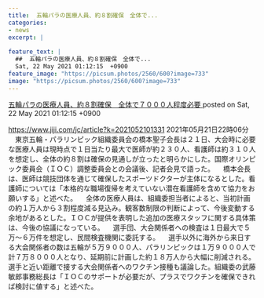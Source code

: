```yaml
---
title:  五輪パラの医療人員、約８割確保　全体で...
categories:
- news
excerpt: |
  
feature_text: |
  ##  五輪パラの医療人員、約８割確保　全体で...
  Sat, 22 May 2021 01:12:15  +0900
feature_image: "https://picsum.photos/2560/600?image=733"
image: "https://picsum.photos/2560/600?image=733"
---
```


[ 五輪パラの医療人員、約８割確保　全体で７０００人程度必要  ](https://rosie.5ch.net/test/read.cgi/editorialplus/1621613535/)
posted on Sat, 22 May 2021 01:12:15  +0900

<!--more-->

https://www.jiji.com/jc/article?k=2021052101331 2021年05月21日22時06分 　東京五輪・パラリンピック組織委員会の橋本聖子会長は２１日、大会時に必要な医療人員は現時点で１日当たり最大で医師が約２３０人、看護師は約３１０人を想定し、全体の約８割は確保の見通しが立ったと明らかにした。国際オリンピック委員会（ＩＯＣ）調整委員会との会議後、記者会見で語った。 　橋本会長は、医師は競技団体を通じて確保したスポーツドクターが主体になるとした。看護師については「本格的な職場復帰を考えていない潜在看護師を含めて協力をお願いする」と述べた。 　全体の医療人員は、組織委担当者によると、当初計画の約１万人から３割程度減る見込み。観客数制限の判断によって、今後変動する余地があるとした。ＩＯＣが提供を表明した追加の医療スタッフに関する具体策は、今後の協議になっている。 　選手団、大会関係者への検査は１日最大で５万〜６万件を想定し、民間検査機関に委託する。 　選手以外に海外から来日する大会関係者の数は五輪が５万９０００人、パラリンピックは１万９０００人で計７万８０００人となり、延期前に計画した約１８万人から大幅に削減される。　 　選手と近い距離で接する大会関係者へのワクチン接種も議論した。組織委の武藤敏郎事務総長は「ＩＯＣのサポートが必要だが、プラスでワクチンを確保できれば検討に値する」と述べた。
